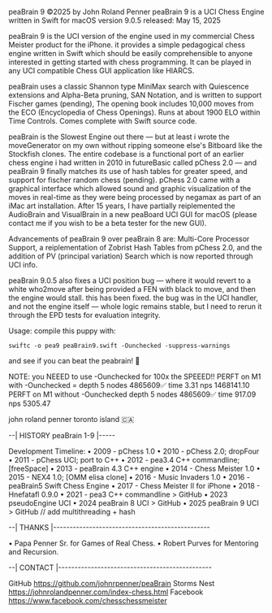 peaBrain 9 ©2025 by John Roland Penner
peaBrain 9 is a UCI Chess Engine written in Swift for macOS
version 9.0.5 released: May 15, 2025

peaBrain 9 is the UCI version of the engine used in my commercial Chess Meister product for the iPhone. it provides a simple pedagogical chess engine written in Swift which should be easily comprehensible to anyone interested in getting started with chess programming. It can be played in any UCI compatible Chess GUI application like HIARCS. 

peaBrain uses a classic Shannon type MiniMax search with Quiescence extensions and Alpha-Beta pruning, SAN Notation, and is written to support Fischer games (pending), The opening book includes 10,000 moves from the ECO (Encyclopedia of Chess Openings). Runs at about 1900 ELO within Time Controls. Comes complete with Swift source code. 

peaBrain is the Slowest Engine out there — but at least i wrote the moveGenerator on my own without ripping someone else's Bitboard like the Stockfish clones. The entire codebase is a functional port of an earlier chess engine i had written in 2010 in futureBasic called pChess 2.0 — and peaBrain 9 finally matches its use of hash tables for greater speed, and support for fischer random chess (pending). pChess 2.0 came with a graphical interface which allowed sound and graphic visualization of the moves in real-time as they were being processed by negamax as part of an iMac art installation. After 15 years, I have partially reiplemented the AudioBrain and VisualBrain in a new peaBoard UCI GUI for macOS (please contact me if you wish to be a beta tester for the new GUI). 

Advancements of peaBrain 9 over peaBrain 8 are: Multi-Core Processor Support, a reiplementation of Zobrist Hash Tables from pChess 2.0, and the addition of PV (principal variation) Search which is now reported through UCI info. 

peaBrain 9.0.5 also fixes a UCI position bug — where it would revert to a white who2move after being provided a FEN with black to move, and then the engine would stall. this has been fixed. the bug was in the UCI handler, and not the engine itself — whole logic remains stable, but I need to rerun it through the EPD tests for evaluation integrity. 


Usage: compile this puppy with: 

	swiftc -o pea9 peaBrain9.swift -Ounchecked -suppress-warnings 

and see if you can beat the peabrain! 🤩 

NOTE: you NEEED to use -Ounchecked for 100x the SPEEED!! 
	PERFT on M1 with -Ounchecked = depth 5 nodes 4865609✅ time 3.31 nps 1468141.10
	PERFT on M1 without -Ounchecked depth 5 nodes 4865609✅ time 917.09 nps 5305.47


john roland penner
toronto island 🇨🇦 


--| HISTORY peaBrain 1-9 |-----

Development Timeline: 
• 2009 - pChess 1.0 
• 2010 - pChess 2.0; dropFour 
• 2011 - pChess UCI; port to C++ 
• 2012 - pea3.4 C++ commandline; [freeSpace] 
• 2013 - peaBrain 4.3 C++ engine 
• 2014 - Chess Meister 1.0 
• 2015 - NEX4 1.0; [OMM elisa clone] 
• 2016 - Music Invaders 1.0 
• 2016 - peaBrain5 Swift Chess Engine 
• 2017 - Chess Meister II for iPhone 
• 2018 - Hnefatafl 0.9.0 
• 2021 - pea3 C++ commandline > GitHub 
• 2023 pseudoEngine UCI 
• 2024 peaBrain 8 UCI > GitHub
• 2025 peaBrain 9 UCI > GitHub  // add multithreading + hash


--| THANKS |------------------------------------------------

• Papa Penner Sr. for Games of Real Chess.
• Robert Purves for Mentoring and Recursion.


--| CONTACT |-----------------------------------------------

GitHub https://github.com/johnrpenner/peaBrain
Storms Nest https://johnrolandpenner.com/index-chess.html
Facebook https://www.facebook.com/chesschessmeister

